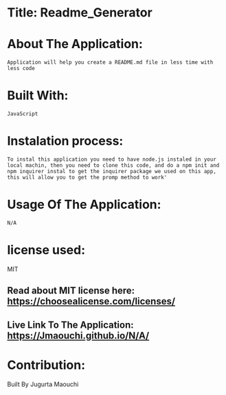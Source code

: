 
  # Title: Readme_Generator


  # About The Application:
    Application will help you create a README.md file in less time with less code 


  # Built With:
    JavaScript

    
  # Instalation process:
    To instal this application you need to have node.js instaled in your local machin, then you need to clone this code, and do a npm init and npm inquirer instal to get the inquirer package we used on this app, this will allow you to get the promp method to work' 


  # Usage Of The Application:
    N/A
  
  
  # license used: 
   MIT


  ## Read about MIT license here:  https://choosealicense.com/licenses/


  ## Live Link To The Application:  https://Jmaouchi.github.io/N/A/


  # Contribution:
  Built By Jugurta Maouchi
